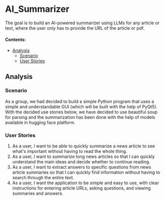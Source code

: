 # AI_Summarizer

The goal is to build an AI-powered summarizer using LLMs for any article or text, where the user only has to provide the URL of the article or pdf.

#### Contents:
- [Analysis](#analysis)
  - [Scenario](#scenario)
  - [User Stories](#user-stories)


## Analysis

### Scenario

As a group, we had decided to build a simple Python program that uses a simple and understandable GUI (which will be built with the help of PyQt5). With the decided use stories below, we have decided to use beautiful soup for parsing and the summarization has been done with the help of models available in hugging face platform.

### User Stories

1. As a user, I want to be able to quickly summarize a news article to see what's important without having to read the whole thing.
2. As a user, I want to summarize long news articles so that I can quickly understand the main ideas and decide whether to continue reading.
3. As a user, I want to extract answers to specific questions from news article summaries so that I can quickly find information without having to search through the entire text.
4. As a user, I want the application to be simple and easy to use, with clear instructions for entering article URLs, asking questions, and viewing summaries and answers.
